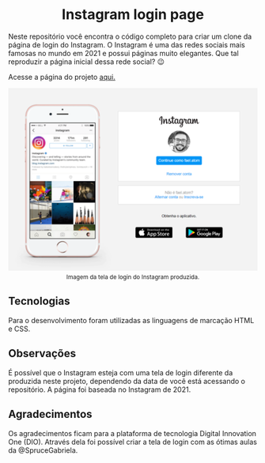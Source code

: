 <h1 style="text-align: center;">Instagram login page</h1>

Neste repositório você encontra o código completo para criar um clone da página de login do Instagram. O Instagram é uma das redes sociais mais famosas no mundo em 2021 e possui páginas muito elegantes. Que tal reproduzir a página inicial dessa rede social? :wink:



Acesse a página do projeto [aqui.](insta-login-page@github.io)



<div  style="text-align:center;">
<img src="\images\login-page-example.png" style="zoom:50%;" />
<br>
<small>Imagem da tela de login do Instagram produzida.</small>
</div>

## Tecnologias

Para o desenvolvimento foram utilizadas as linguagens de marcação HTML e CSS.

## Observações

É possível que o Instagram esteja com uma tela de login diferente da produzida neste projeto, dependendo da data de você está acessando o repositório. A página foi baseada no Instagram de 2021.

## Agradecimentos

Os agradecimentos ficam para a plataforma de tecnologia Digital Innovation One (DIO). Através dela foi possível criar a tela de login com as ótimas aulas da @SpruceGabriela.





